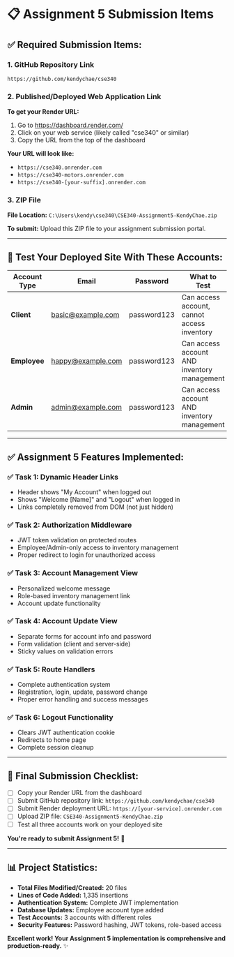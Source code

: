 # 📋 Assignment 5 Submission Items

## ✅ **Required Submission Items:**

### **1. GitHub Repository Link**

```
https://github.com/kendychae/cse340
```

### **2. Published/Deployed Web Application Link**

**To get your Render URL:**

1. Go to https://dashboard.render.com/
2. Click on your web service (likely called "cse340" or similar)
3. Copy the URL from the top of the dashboard

**Your URL will look like:**

- `https://cse340.onrender.com`
- `https://cse340-motors.onrender.com`
- `https://cse340-[your-suffix].onrender.com`

### **3. ZIP File**

**File Location:** `C:\Users\kendy\cse340\CSE340-Assignment5-KendyChae.zip`

**To submit:** Upload this ZIP file to your assignment submission portal.

---

## 🧪 **Test Your Deployed Site With These Accounts:**

| Account Type | Email             | Password    | What to Test                                |
| ------------ | ----------------- | ----------- | ------------------------------------------- |
| **Client**   | basic@example.com | password123 | Can access account, cannot access inventory |
| **Employee** | happy@example.com | password123 | Can access account AND inventory management |
| **Admin**    | admin@example.com | password123 | Can access account AND inventory management |

---

## ✅ **Assignment 5 Features Implemented:**

### ✅ **Task 1: Dynamic Header Links**

- Header shows "My Account" when logged out
- Shows "Welcome [Name]" and "Logout" when logged in
- Links completely removed from DOM (not just hidden)

### ✅ **Task 2: Authorization Middleware**

- JWT token validation on protected routes
- Employee/Admin-only access to inventory management
- Proper redirect to login for unauthorized access

### ✅ **Task 3: Account Management View**

- Personalized welcome message
- Role-based inventory management link
- Account update functionality

### ✅ **Task 4: Account Update View**

- Separate forms for account info and password
- Form validation (client and server-side)
- Sticky values on validation errors

### ✅ **Task 5: Route Handlers**

- Complete authentication system
- Registration, login, update, password change
- Proper error handling and success messages

### ✅ **Task 6: Logout Functionality**

- Clears JWT authentication cookie
- Redirects to home page
- Complete session cleanup

---

## 🎯 **Final Submission Checklist:**

- [ ] Copy your Render URL from the dashboard
- [ ] Submit GitHub repository link: `https://github.com/kendychae/cse340`
- [ ] Submit Render deployment URL: `https://[your-service].onrender.com`
- [ ] Upload ZIP file: `CSE340-Assignment5-KendyChae.zip`
- [ ] Test all three accounts work on your deployed site

**You're ready to submit Assignment 5!** 🎉

---

## 📊 **Project Statistics:**

- **Total Files Modified/Created:** 20 files
- **Lines of Code Added:** 1,335 insertions
- **Authentication System:** Complete JWT implementation
- **Database Updates:** Employee account type added
- **Test Accounts:** 3 accounts with different roles
- **Security Features:** Password hashing, JWT tokens, role-based access

**Excellent work! Your Assignment 5 implementation is comprehensive and production-ready.** ✨
